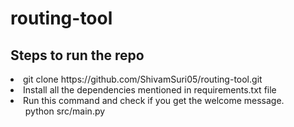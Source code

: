 # routing-tool

<h2>Steps to run the repo</h2>
<li>git clone https://github.com/ShivamSuri05/routing-tool.git</li>
<li>Install all the dependencies mentioned in requirements.txt file</li>
<li>Run this command and check if you get the welcome message.<br><ul>python src/main.py</ul></li>